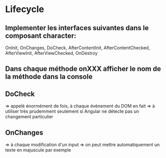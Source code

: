 # Lifecycle

## Implementer les interfaces suivantes dans le composant character:

OnInit, OnChanges, DoCheck, AfterContentInit, AfterContentChecked, AfterViewInit, AfterViewChecked, OnDestroy


## Dans chaque méthode onXXX afficher le nom de la méthode dans la console

## DoCheck
=> appelé énormément de fois, à chaque évènement du DOM en fait
=> à utiliser très prudemment seulement si Angular ne détecte pas un changement particulier

## OnChanges
=> à chaque modification d'un input
=> on peut mettre automatiquement un texte en majuscule par exemple
